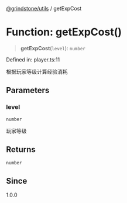 [@grindstone/utils](../globals.md) / getExpCost

# Function: getExpCost()

> **getExpCost**(`level`): `number`

Defined in: player.ts:11

根据玩家等级计算经验消耗

## Parameters

### level

`number`

玩家等级

## Returns

`number`

## Since

1.0.0

